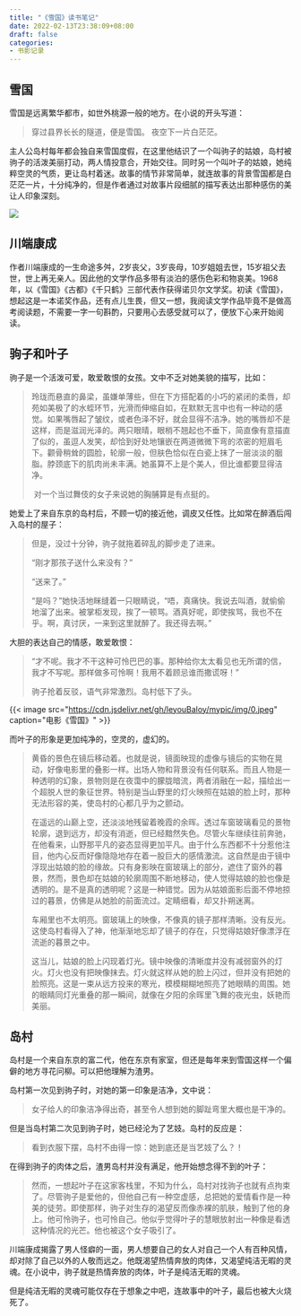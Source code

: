 ```yaml
---
title: "《雪国》读书笔记"
date: 2022-02-13T23:38:09+08:00
draft: false
categories: 
- 书影记录
---
```


## 雪国

雪国是远离繁华都市，如世外桃源一般的地方。在小说的开头写道：

>穿过县界长长的隧道，便是雪国。 夜空下一片白茫茫。

主人公岛村每年都会独自来雪国度假，在这里他结识了一个叫驹子的姑娘，岛村被驹子的活泼美丽打动，两人情投意合，开始交往。同时另一个叫叶子的姑娘，她纯粹空灵的气质，更让岛村着迷。故事的情节非常简单，就连故事的背景雪国都是白茫茫一片，十分纯净的，但是作者通过对故事片段细腻的描写表达出那种感伤的美让人印象深刻。

![](https://cdn.jsdelivr.net/gh/leyouBaloy/mypic/img/e98f-ikvenfs9777906.jpg)


## 川端康成

作者川端康成的一生命途多舛，2岁丧父，3岁丧母，10岁姐姐去世，15岁祖父去世，世上再无亲人。因此他的文学作品多带有淡泊的感伤色彩和物哀美。1968年，以《雪国》《古都》《千只鹤》三部代表作获得诺贝尔文学奖。初读《雪国》，想起这是一本诺奖作品，还有点儿生畏，但又一想，我阅读文学作品毕竟不是做高考阅读题，不需要一字一句斟酌，只要用心去感受就可以了，便放下心来开始阅读。

## 驹子和叶子

驹子是一个活泼可爱，敢爱敢恨的女孩。文中不乏对她美貌的描写，比如：

> ​	玲珑而悬直的鼻梁，虽嫌单薄些，但在下方搭配着的小巧的紧闭的柔唇，却苑如美极了的水蛭环节，光滑而伸缩自如，在默默无言中也有一种动的感觉。如果嘴唇起了皱纹，或者色泽不好，就会显得不洁净。她的嘴唇却不是这样，而是滋润光泽的。两只眼晴，眼梢不翘起也不垂下，简直像有意描直了似的，虽逗人发笑，却恰到好处地镶嵌在两道微微下弯的浓密的短眉毛下。颧骨稍耸的圆脸，轮廓一般，但肤色恰似在白瓷上抹了一层淡淡的胭脂。脖颈底下的肌肉尚未丰满。她虽算不上是个美人，但比谁都要显得洁净。
>
> ​	对一个当过舞伎的女子来说她的胸脯算是有点挺的。

她爱上了来自东京的岛村后，不顾一切的接近他，调皮又任性。比如常在醉酒后闯入岛村的屋子：

>但是，没过十分钟，驹子就拖着碎乱的脚步走了进来。
>
>“刚才那孩子送什么来没有？”
>
>“送来了。”
>
>“是吗？”她快活地眯缝着一只眼睛说，“唔，真痛快。我说去叫酒，就偷偷地溜了出来。被掌柜发现，挨了一顿骂。酒真好呢，即使挨骂，我也不在乎。啊，真讨厌，一来到这里就醉了。我还得去啊。”

大胆的表达自己的情感，敢爱敢恨：

>“才不呢。我才不干这种可怜巴巴的事。那种给你太太看见也无所谓的信，我才不写呢。那样做多可怜啊！我用不着顾忌谁而撒谎呀！”
>
>驹子抢着反驳，语气非常激烈。岛村低下了头。


{{< image src="https://cdn.jsdelivr.net/gh/leyouBaloy/mypic/img/0.jpeg" caption="电影《雪国》" >}} 


而叶子的形象是更加纯净的，空灵的，虚幻的。

> ​	黄昏的景色在镜后移动着。也就是说，镜面映现的虚像与镜后的实物在晃动，好像电影里的叠影一样。出场人物和背景没有任何联系。而且人物是一种透明的幻象，景物则是在夜霭中的朦胧暗流，两者消融在一起，描绘出一个超脱人世的象征世界。特别是当山野里的灯火映照在姑娘的脸上时，那种无法形容的美，使岛村的心都几乎为之颤动。
>
> ​	在遥远的山巅上空，还淡淡地残留着晚霞的余晖。透过车窗玻璃看见的景物轮廓，退到远方，却没有消逝，但已经黯然失色。尽管火车继续往前奔驰，在他看来，山野那平凡的姿态显得更加平凡。由于什么东西都不十分惹他注目，他内心反而好像隐隐地存在着一股巨大的感情激流。这自然是由于镜中浮现出姑娘的脸的缘故。只有身影映在窗玻璃上的部分，遮住了窗外的暮景，然而，景色却在姑娘的轮廓周围不断地移动，使人觉得姑娘的脸也像是透明的。是不是真的透明呢？这是一种错觉。因为从姑娘面影后面不停地掠过的暮景，仿佛是从她脸的前面流过。定睛细看，却又扑朔迷离。
>
> ​	车厢里也不太明亮。窗玻璃上的映像，不像真的镜子那样清晰。没有反光。这使岛村看得入了神，他渐渐地忘却了镜子的存在，只觉得姑娘好像漂浮在流逝的暮景之中。
>
> ​	这当儿，姑娘的脸上闪现着灯光。镜中映像的清晰度并没有减弱窗外的灯火。灯火也没有把映像抹去。灯火就这样从她的脸上闪过，但并没有把她的脸照亮。这是一束从远方投来的寒光，模模糊糊地照亮了她眼睛的周围。她的眼睛同灯光重叠的那一瞬间，就像在夕阳的余晖里飞舞的夜光虫，妖艳而美丽。

## 岛村

岛村是一个来自东京的富二代，他在东京有家室，但还是每年来到雪国这样一个偏僻的地方寻花问柳。可以把他理解为渣男。

岛村第一次见到驹子时，对她的第一印象是洁净，文中说：

>女子给人的印象洁净得出奇，甚至令人想到她的脚趾弯里大概也是干净的。

但是当岛村第二次见到驹子时，她已经沦为了艺妓。岛村的反应是：

> 看到衣服下摆，岛村不由得一惊：她到底还是当艺妓了么？！

在得到驹子的肉体之后，渣男岛村并没有满足，他开始想念得不到的叶子：

> 然而，一想起叶子在这家客栈里，不知为什么，岛村对找驹子也就有点拘束了。尽管驹子是爱他的，但他自己有一种空虚感，总把她的爱情看作是一种美的徒劳。即使那样，驹子对生存的渴望反而像赤裸的肌肤，触到了他的身上。他可怜驹子，也可怜自己。他似乎觉得叶子的慧眼放射出一种像是看透这种情况的光芒。他也被这个女子吸引了。

川端康成揭露了男人怪癖的一面，男人想要自己的女人对自己一个人有百种风情，却对除了自己以外的人敬而远之。他既渴望热情奔放的肉体，又渴望纯洁无暇的灵魂。在小说中，驹子就是热情奔放的肉体，叶子是纯洁无暇的灵魂。

但是纯洁无暇的灵魂可能仅存在于想象之中吧，连故事中的叶子，最后也被大火烧死了。


